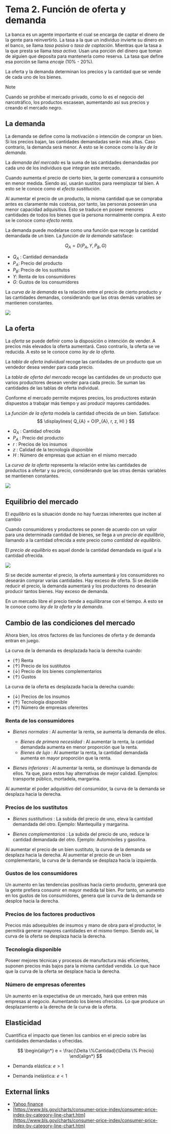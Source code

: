 
# Tema 2. Función de oferta y demanda

La banca es un agente importante el cual se encarga de captar el dinero de la gente para reinvertirlo. La tasa a la que un individuo invierte su dinero en el banco, se llama _tasa pasiva_ o _tasa de captación_. Mientras que la tasa a la que presta se llama _tasa activa_.
Usan una porción del dinero que toman de alguien que deposita para mantenerla como reserva. La tasa que define esa porción se llama _encaje_ (10% - 20%).

La oferta y la demanda determinan los precios y la cantidad que se vende de cada uno de los bienes.


>[!Note]
>Cuando se prohibe el mercado privado, como lo es el negocio del narcotráfico, los productos escasean, aumentando así sus precios y creando el mercado negro.

## La demanda

La demanda se define como la motivación o intención de comprar un bien. Si los precios bajan, las cantidades demandadas serán más altas. Caso contrario, la demanda será menor. A esto se le conoce como la _ley de la demanda_.

La _demanda del mercado_ es la suma de las cantidades demandadas por cada uno de los individuos que integran este mercado.

Cuando aumenta el precio de cierto bien, la gente comenzará a consumirlo en menor medida. Siendo así, usarán sustitos para reemplazar tal bien. A esto se le conoce como el _efecto sustitución_.

Al aumentar el precio de un producto, la misma cantidad que se compraba antes es claramente más costosa, por tanto, las personas poseerán una menor capacidad adquisitiva. Esto se traduce en poseer menores cantidades de todos los bienes que la persona normalmente compra. A esto se le conoce como _efecto renta_.

La demanda puede modelarse como una función que recoge la cantidad demandada de un bien. La _función de la demanda_ satisface:

$$
  Q_{A} = D(P_{A}, Y, P_{B}, G)
$$

- $Q_{A}$ : Cantidad demandada
- $P_{A}$: Precio del producto
- $P_{B}$: Precio de los sustitutos
- $Y$: Renta de los consumidores
- $G$: Gustos de los consumidores


La _curva de la demanda_ es la relación entre el precio de cierto producto y las cantidades demandas, considerando que las otras demás variables se mantienen constantes.

![](attachments/Pasted%20image%2020230317194715.png)



## La oferta

La _oferta_ se puede definir como la disposición o intención de vender.
A precios más elevados la oferta aumentará. Caso contrario, la oferta se ve reducida. A esto se le conoce como _ley de la oferta_.

La _tabla de oferta individual_ recoge las cantidades de un producto que un vendedor desea vender para cada precio.

La _tabla de oferta del mercado_ recoge las cantidades de un producto que varios productores desean vender para cada precio.
Se suman las cantidades de las tablas de oferta individual.

Conforme el mercado permite mejores precios, los productores estarán dispuestos a trabajar más tiempo y así producir mayores cantidades.

La _función de la oferta_ modela la cantidad ofrecida de un bien. Satisface:
$$
\displaylines{
	Q_{A} = O(P_{A}, r, z, H)
}
$$
- $Q_{A}$ : Cantidad ofrecida
- $P_{A}$ : Precio del producto
- $r$ : Precios de los insumos
- $z$ : Calidad de la tecnología disponible
- $H$ : Número de empresas que actúan en el mismo mercado

La _curva de la oferta_ representa la relación entre las cantidades de productos a ofertar y su precio, considerando que las otras demás variables se mantienen constantes.

![](attachments/Pasted%20image%2020230317200938.png)


## Equilibrio del mercado

El _equilibrio_ es la situación donde no hay fuerzas inherentes que inciten al cambio

Cuando consumidores y productores se ponen de acuerdo con un valor para una determinada cantidad de bienes, se llega a un _precio de equilibrio_, llamando a la cantidad ofrecida a este precio como _cantidad de equilibrio_.

El _precio de equilibrio_ es aquel donde la cantidad demandada es igual a la cantidad ofrecida.

![](attachments/Pasted%20image%2020230317204159.png)

Si se decide aumentar el precio, la oferta aumentará y los consumidores no desearán comprar varias cantidades. Hay exceso de oferta.
Si se decide reducir el precio, la demanda aumentará y los productores no desearán producir tantos bienes. Hay exceso de demanda.

En un mercado libre el precio tiende a equilibrarse con el tiempo. A esto se le conoce como _ley de la oferta y la demanda_.


## Cambio de las condiciones del mercado

Ahora bien, los otros factores de las funciones de oferta y de demanda entran en juego.

La curva de la demanda es desplazada hacia la derecha cuando:
- $(\uparrow)$ Renta
- $(\uparrow)$ Precio de los sustitutos
- $(\downarrow)$ Precio de los bienes complementarios
- $(\uparrow)$ Gustos

La curva de la oferta es desplazada hacia la derecha cuando:
- $(\downarrow)$ Precios de los insumos
- $(\uparrow)$ Tecnología disponible
- $(\uparrow)$ Número de empresas oferentes


### Renta de los consumidores

- _Bienes normales_ : Al aumentar la renta, se aumenta la demanda de ellos.
	- _Bienes de primera necesidad_ : Al aumentar la renta, la cantidad demandada aumenta en menor proporción que la renta.
	 - _Bienes de lujo_ : Al aumentar la renta, la cantidad demandada aumenta en mayor proporción que la renta.

- _Bienes inferiores_ : Al aumentar la renta, se disminuye la demanda de ellos.
Ya que, para estos hay alternativas de mejor calidad. Ejemplos: transporte público, mortadela, 
margarina.

Al aumentar el poder adquisitivo del consumidor, la curva de la demanda se desplaza hacia la derecha.


### Precios de los sustitutos

- _Bienes sustitutivos_ : La subida del precio de uno, eleva la cantidad demandada del otro.
Ejemplo: Mantequilla y margarina.

- _Bienes complementarios_ : La subida del precio de uno, reduce la cantidad demandada del otro.
Ejemplo: Automóviles y gasolina.

Al aumentar el precio de un bien sustituto, la curva de la demanda se desplaza hacia la derecha.
Al aumentar el precio de un bien complementario, la curva de la demanda se desplaza hacia la izquierda.


### Gustos de los consumidores

Un aumento en las tendencias positivas hacia cierto producto, generará que la gente prefiera consumir en mayor medida tal bien. Por tanto, un aumento en los gustos de los consumidores, genera que la curva de la demanda se desplce hacia la derecha.


### Precios de los factores productivos

Precios más adsequibles de insumos y mano de obra para el productor, le permitirá generar mayores cantidades en el mismo tiempo. Siendo así, la curva de la oferta se desplaza hacia la derecha.

### Tecnología disponible

Poseer mejores técnicas y procesos de manufactura más eficientes, suponen precios más bajos para la misma cantidad vendida. Lo que hace que la curva de la oferta se desplace hacia la derecha.

### Número de empresas oferentes

Un aumento en la expectativa de un mercado, hará que entren más empresas al negocio. Aumentando los bienes ofrecidos. Lo que produce un desplazamiento a la derecha de la curva de la oferta.


## Elasticidad

Cuantifica el impacto que tienen los cambios en el precio sobre las cantidades demandadas u ofrecidas.

$$
\begin{align*}
	e = \frac{\Delta \%Cantidad}{\Delta \% Precio}
\end{align*}
$$

- Demanda elástica: $e>1$





- Demanda inelástica: $e < 1$






## External links

- [Yahoo finance](https://finance.yahoo.com/)
- [https://www.bls.gov/charts/consumer-price-index/consumer-price-index-by-category-line-chart.htm](https://www.bls.gov/charts/consumer-price-index/consumer-price-index-by-category-line-chart.htm)
